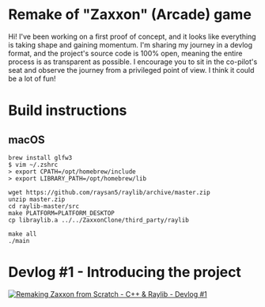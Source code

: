 # Remake of "Zaxxon" (Arcade) game

Hi! I've been working on a first proof of concept, and it looks like everything is taking shape and gaining momentum. I'm sharing my journey in a devlog format, and the project's source code is 100% open, meaning the entire process is as transparent as possible. I encourage you to sit in the co-pilot's seat and observe the journey from a privileged point of view. I think it could be a lot of fun!

# Build instructions

## macOS

```
brew install glfw3
$ vim ~/.zshrc
> export CPATH=/opt/homebrew/include
> export LIBRARY_PATH=/opt/homebrew/lib
```

```
wget https://github.com/raysan5/raylib/archive/master.zip
unzip master.zip
cd raylib-master/src
make PLATFORM=PLATFORM_DESKTOP
cp libraylib.a ../../ZaxxonClone/third_party/raylib
```

```
make all
./main
```

# Devlog #1 - Introducing the project

[![Remaking Zaxxon from Scratch - C++ & Raylib - Devlog #1](https://img.youtube.com/vi/EavRmM_2MA0/0.jpg)](https://www.youtube.com/watch?v=EavRmM_2MA0)